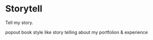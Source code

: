 # Storytell
Tell my story.

popout book style like story telling about my portfolion & experience


